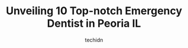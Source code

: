 ---
layout: ampstory
image: https://i0.wp.com/www.depkes.org/wp-content/uploads/2023/06/emergency-dentist-0-in-peoria-il-1685866739.jpeg?resize=640,853
author: techidn
featured: false
description: Discover the impressive array of Emergency Dentist options in Peoria IL, where you can find 10 of the largest Emergency Dentist establishments in the area. From renowned classics to hidden g
title: Unveiling 10 Top-notch Emergency Dentist in Peoria IL
cover:
   title: Unveiling 10 Top-notch Emergency Dentist in Peoria IL
   subtitle: Rickpate
   background: https://www.depkes.org/wp-content/uploads/2023/06/emergency-dentist-0-in-peoria-il-1685866739.jpeg

pages: 
 - layout: thirds
   top: <h1>#1 Secure Dental - East Peoria</h1>
   bottom: "<p>I had been trying for years to find the right fit for implants, even looking overseas. The call to Secure Dental and Sarah made me feel like Id finally found my perfec</p>"
   background: https://www.depkes.org/wp-content/uploads/2023/06/emergency-dentist-1-in-peoria-il-1685866740.jpeg
   backgroundblur: true
 - layout: thirds
   top: <h1>#2 Peoria Heights Dental Center</h1>
   bottom: "<p>Ive been a patient here for several years and can honestly say that Ive always had a positive experience each time with entire staff and have highly recommended to </p>"
   background: https://www.depkes.org/wp-content/uploads/2023/06/emergency-dentist-2-in-peoria-il-1685866740.jpeg
   cta:
      link: https://www.depkes.org/blog/unveiling-10-top-notch-emergency-dentist-in-peoria-il/
      text: Unveiling 10 Top-notch Emergency Dentist in Peoria IL
 - layout: thirds
   top: <h1>#3 Aspen Dental</h1>
   bottom: "<p>5116 N Big Hollow Rd #101, Peoria, IL 61615, United States</p>"
   background: https://www.depkes.org/wp-content/uploads/2023/06/emergency-dentist-3-in-peoria-il-1685866741.jpeg
   cta:
      link: https://www.depkes.org/blog/unveiling-10-top-notch-emergency-dentist-in-peoria-il/
      text: Unveiling 10 Top-notch Emergency Dentist in Peoria IL
 - layout: thirds
   top: <h1>#4 Access Dental & Orthodontics</h1>
   bottom: "<p>3510 N University St Ste A, Peoria, IL 61604, United States</p>"
   background: https://images.unsplash.com/photo-1608411404720-c8f0417bcdba?ixlib=rb-4.0.3&ixid=MnwxMjA3fDB8MHxwaG90by1wYWdlfHx8fGVufDB8fHx8&auto=format&fit=crop&w=640&h=853&q=80
   cta:
      link: https://www.depkes.org/blog/unveiling-10-top-notch-emergency-dentist-in-peoria-il/
      text: Unveiling 10 Top-notch Emergency Dentist in Peoria IL
 - layout: thirds
   top: <h1>#5 Bruce Mathes, DDS</h1>
   bottom: "<p>121 E Lake Ave ste f, Peoria, IL 61614, United States</p>"
   background: https://images.unsplash.com/photo-1489648022186-8f49310909a0?ixlib=rb-4.0.3&ixid=MnwxMjA3fDB8MHxwaG90by1wYWdlfHx8fGVufDB8fHx8&auto=format&fit=crop&w=640&h=853&q=80
   cta:
      link: https://www.depkes.org/blog/unveiling-10-top-notch-emergency-dentist-in-peoria-il/
      text: Unveiling 10 Top-notch Emergency Dentist in Peoria IL
 - layout: thirds
   top: <h1>#6 Valerin Dental</h1>
   bottom: "<p>6901 Knoxville Ave # 202, Peoria, IL 61614, United States</p>"
   background: https://images.unsplash.com/photo-1567095761054-7a02e69e5c43?ixlib=rb-4.0.3&ixid=MnwxMjA3fDB8MHxwaG90by1wYWdlfHx8fGVufDB8fHx8&auto=format&fit=crop&w=640&h=853&q=80
   cta:
      link: https://www.depkes.org/blog/unveiling-10-top-notch-emergency-dentist-in-peoria-il/
      text: Unveiling 10 Top-notch Emergency Dentist in Peoria IL
 - layout: thirds
   top: <h1>#7 Peoria Dental Care</h1>
   bottom: "<p>4517 N Rockwood Dr a, Peoria, IL 61615, United States</p>"
   background: https://images.unsplash.com/photo-1580610447943-1bfbef5efe07?ixlib=rb-4.0.3&ixid=MnwxMjA3fDB8MHxwaG90by1wYWdlfHx8fGVufDB8fHx8&auto=format&fit=crop&w=640&h=853&q=80
   cta:
      link: https://www.depkes.org/blog/unveiling-10-top-notch-emergency-dentist-in-peoria-il/
      text: Unveiling 10 Top-notch Emergency Dentist in Peoria IL
 - layout: thirds
   middle: Continue reading...
   background: https://images.unsplash.com/photo-1527067829737-402993088e6b?ixlib=rb-4.0.3&ixid=MnwxMjA3fDB8MHxwaG90by1wYWdlfHx8fGVufDB8fHx8&auto=format&fit=crop&w=640&h=853&q=80
   cta:
      link: https://www.depkes.org/blog/unveiling-10-top-notch-emergency-dentist-in-peoria-il/
      text: Unveiling 10 Top-notch Emergency Dentist in Peoria IL
      
---